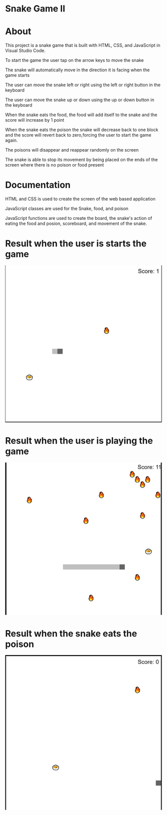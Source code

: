 # Snake Game II

# About

This project is a snake game that is built with HTML, CSS, and JavaScript in Visual Studio Code.

To start the game the user tap on the arrow keys to move the snake

The snake will automatically move in the direction it is facing when the game starts

The user can move the snake left or right using the left or right button in the keyboard

The user can move the snake up or down using the up or down button in the keyboard

When the snake eats the food, the food will add itself to the snake and the score will increase by 1 point

When the snake eats the poison the snake will decrease back to one block and the score will revert back to zero,forcing the user to start the game again.
                       
The poisons will disappear and reappear randomly on the screen

The snake is able to stop its movement by being placed on the ends of the screen                     where there is no poison or food present

# Documentation

HTML and CSS is used to create the screen of the web based application

JavaScript classes are used for the Snake, food, and poison

JavaScript functions are used to create the board, the snake's action of eating the food and posion, scoreboard, and movement of the snake.


# Result when the user is starts the game
![](images/snakeIIThumbnail.jpg)
# Result when the user is playing the game
![](images/snakeIIplaying.jpg)
# Result when the snake eats the poison
![](images/snakeIIpoison.jpg)

 
